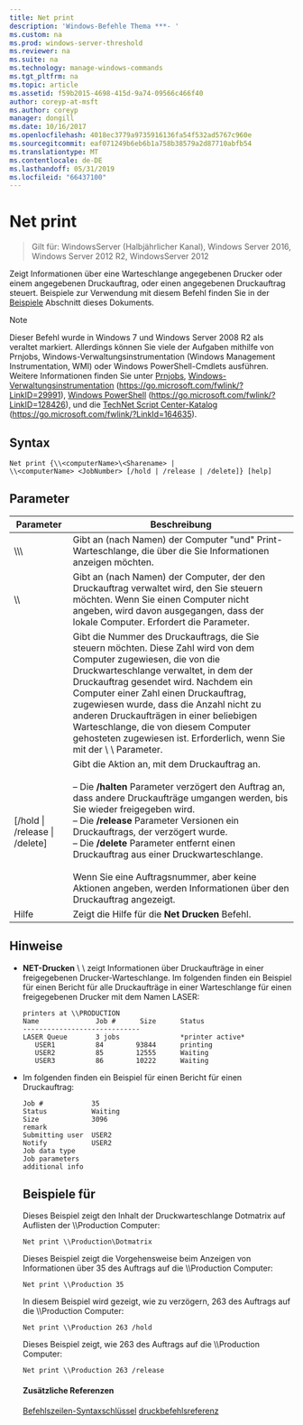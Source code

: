```yaml
---
title: Net print
description: 'Windows-Befehle Thema ***- '
ms.custom: na
ms.prod: windows-server-threshold
ms.reviewer: na
ms.suite: na
ms.technology: manage-windows-commands
ms.tgt_pltfrm: na
ms.topic: article
ms.assetid: f59b2015-4698-415d-9a74-09566c466f40
author: coreyp-at-msft
ms.author: coreyp
manager: dongill
ms.date: 10/16/2017
ms.openlocfilehash: 4018ec3779a9735916136fa54f532ad5767c960e
ms.sourcegitcommit: eaf071249b6eb6b1a758b38579a2d87710abfb54
ms.translationtype: MT
ms.contentlocale: de-DE
ms.lasthandoff: 05/31/2019
ms.locfileid: "66437100"
---
```

# <a name="net-print"></a>Net print

>Gilt für: WindowsServer (Halbjährlicher Kanal), Windows Server 2016, Windows Server 2012 R2, WindowsServer 2012

Zeigt Informationen über eine Warteschlange angegebenen Drucker oder einem angegebenen Druckauftrag, oder einen angegebenen Druckauftrag steuert.
Beispiele zur Verwendung mit diesem Befehl finden Sie in der [Beispiele](#BKMK_examples) Abschnitt dieses Dokuments.
> [!NOTE]
> Dieser Befehl wurde in Windows 7 und Windows Server 2008 R2 als veraltet markiert. Allerdings können Sie viele der Aufgaben mithilfe von Prnjobs, Windows-Verwaltungsinstrumentation (Windows Management Instrumentation, WMI) oder Windows PowerShell-Cmdlets ausführen. Weitere Informationen finden Sie unter [Prnjobs](prnjobs.md), [Windows-Verwaltungsinstrumentation](https://go.microsoft.com/fwlink/?LinkID=29991) (https://go.microsoft.com/fwlink/?LinkID=29991), [Windows PowerShell](https://go.microsoft.com/fwlink/?LinkID=128426) (https://go.microsoft.com/fwlink/?LinkID=128426), und die [TechNet Script Center-Katalog](https://go.microsoft.com/fwlink/?LinkId=164635) (https://go.microsoft.com/fwlink/?LinkId=164635).
> ## <a name="syntax"></a>Syntax
> ```
> Net print {\\<computerName>\<Sharename> | 
> \\<computerName> <JobNumber> [/hold | /release | /delete]} [help]
> ```
> ## <a name="parameters"></a>Parameter
> 
> |               Parameter               |                                                                                                                                                                                                                     Beschreibung                                                                                                                                                                                                                      |
> |----------------------------------------|------------------------------------------------------------------------------------------------------------------------------------------------------------------------------------------------------------------------------------------------------------------------------------------------------------------------------------------------------------------------------------------------------------------------------------------------------|
> |    \\\\<computerName>\\<Sharename>     |                                                                                                                                                                            Gibt an (nach Namen) der Computer "und" Print-Warteschlange, die über die Sie Informationen anzeigen möchten.                                                                                                                                                                             |
> |           \\\\<computerName>           |                                                                                                                                 Gibt an (nach Namen) der Computer, der den Druckauftrag verwaltet wird, den Sie steuern möchten. Wenn Sie einen Computer nicht angeben, wird davon ausgegangen, dass der lokale Computer. Erfordert die <JobNumber> Parameter.                                                                                                                                  |
> |              <JobNumber>               |                                             Gibt die Nummer des Druckauftrags, die Sie steuern möchten. Diese Zahl wird von dem Computer zugewiesen, die von die Druckwarteschlange verwaltet, in dem der Druckauftrag gesendet wird. Nachdem ein Computer einer Zahl einen Druckauftrag, zugewiesen wurde, dass die Anzahl nicht zu anderen Druckaufträgen in einer beliebigen Warteschlange, die von diesem Computer gehosteten zugewiesen ist. Erforderlich, wenn Sie mit der \\ \\ <computerName> Parameter.                                             |
> | [/hold &#124; /release &#124; /delete] | Gibt die Aktion an, mit dem Druckauftrag an.<br /><br />– Die **/halten** Parameter verzögert den Auftrag an, dass andere Druckaufträge umgangen werden, bis Sie wieder freigegeben wird.<br />– Die **/release** Parameter Versionen ein Druckauftrags, der verzögert wurde.<br />– Die **/delete** Parameter entfernt einen Druckauftrag aus einer Druckwarteschlange.<br /><br />Wenn Sie eine Auftragsnummer, aber keine Aktionen angeben, werden Informationen über den Druckauftrag angezeigt. |
> |                  Hilfe                  |                                                                                                                                                                                                     Zeigt die Hilfe für die **Net Drucken** Befehl.                                                                                                                                                                                                     |
> 
> ## <a name="remarks"></a>Hinweise
> - **NET-Drucken** \\ \\ <computerName> zeigt Informationen über Druckaufträge in einer freigegebenen Drucker-Warteschlange. Im folgenden finden ein Beispiel für einen Bericht für alle Druckaufträge in einer Warteschlange für einen freigegebenen Drucker mit dem Namen LASER:
>   ```
>   printers at \\PRODUCTION
>   Name              Job #      Size      Status
>   -----------------------------
>   LASER Queue       3 jobs               *printer active*
>      USER1          84        93844      printing
>      USER2          85        12555      Waiting
>      USER3          86        10222      Waiting
>   ```
> - Im folgenden finden ein Beispiel für einen Bericht für einen Druckauftrag:
>   ```
>   Job #            35
>   Status           Waiting
>   Size             3096
>   remark
>   Submitting user  USER2
>   Notify           USER2
>   Job data type
>   Job parameters
>   additional info
>   ```
>   ## <a name="BKMK_examples"></a>Beispiele für
>   Dieses Beispiel zeigt den Inhalt der Druckwarteschlange Dotmatrix auf Auflisten der \\\Production Computer:
>   ```
>   Net print \\Production\Dotmatrix 
>   ```
>   Dieses Beispiel zeigt die Vorgehensweise beim Anzeigen von Informationen über 35 des Auftrags auf die \\\Production Computer:
>   ```
>   Net print \\Production 35 
>   ```
>   In diesem Beispiel wird gezeigt, wie zu verzögern, 263 des Auftrags auf die \\\Production Computer:
>   ```
>   Net print \\Production 263 /hold 
>   ```
>   Dieses Beispiel zeigt, wie 263 des Auftrags auf die \\\Production Computer:
>   ```
>   Net print \\Production 263 /release 
>   ```
>   #### <a name="additional-references"></a>Zusätzliche Referenzen
>   [Befehlszeilen-Syntaxschlüssel](command-line-syntax-key.md)
>   [druckbefehlsreferenz](print-command-reference.md)
